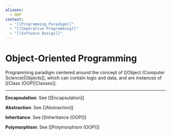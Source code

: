 ```yaml
---
aliases:
  - OOP
context:
  - "[[Programming Paradigm]]"
  - "[[Imperative Programming]]"
  - "[[Software Design]]"
---
```


# Object-Oriented Programming

Programming paradigm centered around the concept of [[Object (Computer Science)|Objects]], which can contain logic and data, and are instances of [[Class (OOP)|Classes]].

---

**Encapsulation**: See [[Encapsulation]]

**Abstraction**: See [[Abstraction]]

**Inheritance**: See [[Inheritance (OOP)]]

**Polymorphism**: See [[Polymorphism (OOP)]]
